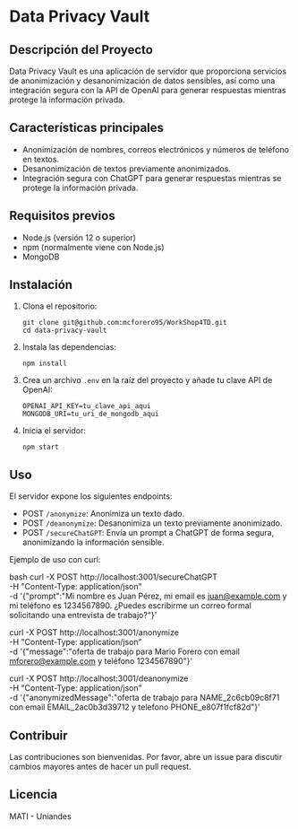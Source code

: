 # Data Privacy Vault

## Descripción del Proyecto

Data Privacy Vault es una aplicación de servidor que proporciona servicios de anonimización y desanonimización de datos sensibles, así como una integración segura con la API de OpenAI para generar respuestas mientras protege la información privada.

## Características principales

- Anonimización de nombres, correos electrónicos y números de teléfono en textos.
- Desanonimización de textos previamente anonimizados.
- Integración segura con ChatGPT para generar respuestas mientras se protege la información privada.

## Requisitos previos

- Node.js (versión 12 o superior)
- npm (normalmente viene con Node.js)
- MongoDB

## Instalación

1. Clona el repositorio:
   ```
   git clone git@github.com:mcforero95/WorkShop4TD.git
   cd data-privacy-vault
   ```

2. Instala las dependencias:
   ```
   npm install
   ```

3. Crea un archivo `.env` en la raíz del proyecto y añade tu clave API de OpenAI:
   ```
   OPENAI_API_KEY=tu_clave_api_aqui
   MONGODB_URI=tu_uri_de_mongodb_aqui
   ```

4. Inicia el servidor:
   ```
   npm start
   ```

## Uso

El servidor expone los siguientes endpoints:

- POST `/anonymize`: Anonimiza un texto dado.
- POST `/deanonymize`: Desanonimiza un texto previamente anonimizado.
- POST `/secureChatGPT`: Envía un prompt a ChatGPT de forma segura, anonimizando la información sensible.

Ejemplo de uso con curl:

bash
curl -X POST http://localhost:3001/secureChatGPT \
-H "Content-Type: application/json" \
-d '{"prompt":"Mi nombre es Juan Pérez, mi email es juan@example.com y mi teléfono es 1234567890. ¿Puedes escribirme un correo formal solicitando una entrevista de trabajo?"}'

curl -X POST http://localhost:3001/anonymize \
-H "Content-Type: application/json" \
-d '{"message":"oferta de trabajo para Mario Forero con email mforero@example.com y teléfono 1234567890"}'


curl -X POST http://localhost:3001/deanonymize \
-H "Content-Type: application/json" \
-d '{"anonymizedMessage":"oferta de trabajo para NAME_2c6cb09c8f71 con email EMAIL_2ac0b3d39712 y telefono PHONE_e807f1fcf82d"}'



## Contribuir

Las contribuciones son bienvenidas. Por favor, abre un issue para discutir cambios mayores antes de hacer un pull request.

## Licencia

MATI - Uniandes
